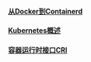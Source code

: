 #### [从Docker到Containerd](./K8s_Docker2Containerd.md)

#### [Kubernetes概述](./K8s_introduce.md)

#### [容器运行时接口CRI](./K8s_CRI.md)

